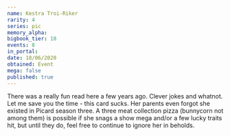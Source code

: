 ```yaml
---
name: Kestra Troi-Riker
rarity: 4
series: pic
memory_alpha:
bigbook_tier: 10
events: 8
in_portal:
date: 18/06/2020
obtained: Event
mega: false
published: true
---
```


There was a really fun read here a few years ago. Clever jokes and whatnot. Let me save you the time - this card sucks. Her parents even forgot she existed in Picard season three. A three meat collection pizza (bunnycorn not among them) is possible if she snags a show mega and/or a few lucky traits hit, but until they do, feel free to continue to ignore her in beholds.
